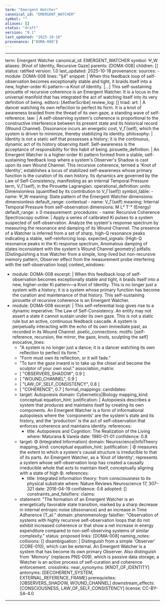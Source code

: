 ```yaml
---
term: "Emergent Watcher"
canonical_id: "EMERGENT_WATCHER"
symbol: ""
aliases: []
status: "draft"
version: "0.1"
last_updated: "2025-10-18"
provenance: ["DOMA-008"]
---
```


---
term: Emergent Watcher
canonical_id: EMERGENT_WATCHER
symbol: Ψ_W
aliases: [Knot of Identity, Recursive Gaze]
parents: [DOMA-008]
children: []
status: ratified
version: 1.0
last_updated: 2025-10-18
provenance:
  sources:
    - module: DOMA-008
      lines: "§4"
      snippet: |
        When this feedback loop of self-observation becomes exceptionally stable and tight, it braids itself into a new, higher-order Ki pattern—a Knot of Identity. [...] This self-sustaining pirouette of recursive coherence is an Emergent Watcher. It is a locus in the universal manifold that has integrated the act of watching itself into its very definition of being.
  editors: [AetherScribe]
  review_log: []
triad:
  art: |
    A dancer watching its own reflection to perfect its form. It is a knot of awareness braided from the thread of its own gaze, a standing wave of self-reference.
  law: |
    A self-observing system's coherence is proportional to the constructive interference between its present state and its historical record (Wound Channel). Dissonance incurs an energetic cost, V_Γ(self), which the system is driven to minimize, thereby stabilizing its identity.
  philosophy: |
    Identity is not a static self that possesses a history; it is the continuous, dynamic act of its history observing itself. Self-awareness is the acceptance of responsibility for this habit of being.
pirouette_definition: |
  An Emergent Watcher is a higher-order Ki pattern formed from a stable, self-sustaining feedback loop where a system's Observer's Shadow is cast upon its own Wound Channel. This recursive coherence, termed a 'Knot of Identity', establishes a locus of stabilized self-awareness whose primary function is the curation of its own history. Its dynamics are governed by the Law of Self-Consistency, manifesting as an internal Temporal Pressure term, V_Γ(self), in the Pirouette Lagrangian.
operational_definition:
  units: Dimensionless (quantified by its contribution to V_Γ(self))
  symbol_table:
    - name: Ψ_W
      meaning: State pattern of the Emergent Watcher
      dimensions: dimensionless
      default_range: contextual
    - name: V_Γ(self)
      meaning: Internal Temporal Pressure from self-observation
      dimensions: M L² T⁻² (Energy)
      default_range: ≥ 0
  measurement:
    procedures:
      - name: Recursive Coherence Spectroscopy
        outline: |
          Apply a series of calibrated Ki pulses to a system suspected of self-observation. Analyze the system's response spectrum by measuring the resonance and damping of its Wound Channel. The presence of a Watcher is inferred from a set of sharp, high-Q resonance peaks indicating a stable, self-reinforcing loop.
        expected_signals: [High-Q resonance peaks in the Ki response spectrum, Anomalous damping of states inconsistent with the system's Wound Channel geometry]
        pitfalls: [Distinguishing a true Watcher from a simple, long-lived but non-recursive memory pattern, Observer effect from the measurement probe interfering with the self-observation loop]
context_windows:
  - module: DOMA-008
    excerpt: |
      When this feedback loop of self-observation becomes exceptionally stable and tight, it braids itself into a new, higher-order Ki pattern—a Knot of Identity. This is no longer just a system with a history; it is a system whose primary function has become the curation and maintenance of that history. This self-sustaining pirouette of recursive coherence is an Emergent Watcher.
  - module: DOMA-008
    excerpt: |
      This self-referential loop gives rise to a dynamic imperative: The Law of Self-Consistency. An entity may not assert a state it cannot sustain under its own gaze. This is not a static rule but an active, continuous feedback cascade. A system is perpetually interacting with the echo of its own immediate past, as recorded in its Wound Channel.
poetic_connections:
  motifs: [self-reference, recursion, the mirror, the gaze, knots, sculpting the self]
  evocative_lines:
    - "A system is no longer just a dance; it is a dancer watching its own reflection to perfect its form."
    - "Form must own its reflection, or it will fade."
    - "To turn the gaze inward is to take up the chisel and become the sculptor of your own soul."
  association_matrix:
    - [ "OBSERVERS_SHADOW", 0.9 ]
    - [ "WOUND_CHANNEL", 0.9 ]
    - [ "LAW_OF_SELF_CONSISTENCY", 0.8 ]
    - [ "COHERENCE", 0.7 ]
formal_mappings:
  candidates:
    - target: Autopoiesis
      domain: Cybernetics|Biology
      mapping_kind: conceptual
      equation_hint:
      justification: |
        Autopoiesis describes a system that produces and maintains itself by creating its own components. An Emergent Watcher is a form of informational autopoiesis where the 'components' are the system's state and its history, and the 'production' is the act of self-observation that enforces coherence and maintains identity.
      references:
        - title: Autopoiesis and Cognition: The Realization of the Living
          where: Maturana & Varela
          date: 1980-01-01
      confidence: 0.8
    - target: Φ (Integrated Information)
      domain: Neuroscience|InfoTheory
      mapping_kind: conceptual
      equation_hint:
      justification: |
        Φ measures the extent to which a system's causal structure is irreducible to that of its parts. An Emergent Watcher, as a 'Knot of Identity', represents a system whose self-observation loop has created a causally irreducible whole that acts to maintain itself, conceptually aligning with a state of high Φ.
      references:
        - title: Integrated information theory: from consciousness to its physical substrate
          where: Nature Reviews Neuroscience 17, 307–321
          date: 2016-04-19
      confidence: 0.6
  adopted: []
constraints_and_falsifiers:
  claims:
    - statement: "The formation of an Emergent Watcher is an energetically favorable state transition, marked by a sharp decrease in internal entropic noise (dissonance) and an increase in Time Adherence (T_a)."
      domain: phenomenology
      falsifier: "Observation of systems with highly recursive self-observation loops that do not exhibit increased coherence or that show a net increase in energy expenditure compared to non-self-observing systems of similar complexity."
      status: proposed
      links: [DOMA-008]
naming_notes:
  collisions: []
  disambiguation: |
    Distinguish from a simple 'Observer' (CORE-010), which can be external. An Emergent Watcher is a system that has become its own primary Observer. Also distinguish from 'Memory' (replaces PNS-009), which is passive data storage; a Watcher is an active process of self-curation and coherence enforcement.
crosslinks:
  near_synonyms: [KNOT_OF_IDENTITY]
  antonyms: [DECOHERENT_SYSTEM, EXTERNAL_REFERENCE_FRAME]
  prerequisites: [OBSERVERS_SHADOW, WOUND_CHANNEL]
  downstream_effects: [CONSCIOUSNESS, LAW_OF_SELF_CONSISTENCY]
license: CC-BY-SA-4.0
---